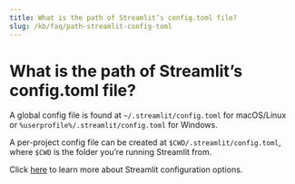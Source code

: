 ```yaml
---
title: What is the path of Streamlit’s config.toml file?
slug: /kb/faq/path-streamlit-config-toml
---
```


# What is the path of Streamlit’s config.toml file?

A global config file is found at `~/.streamlit/config.toml` for macOS/Linux or `%userprofile%/.streamlit/config.toml` for Windows. 

A per-project config file can be created at `$CWD/.streamlit/config.toml`, where `$CWD` is the folder you’re running Streamlit from. 

Click [here](/library/advanced-features/configuration) to learn more about Streamlit configuration options.

